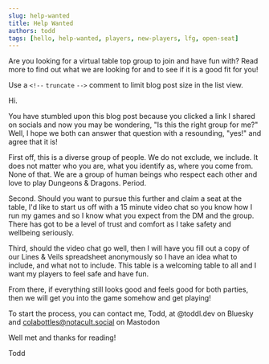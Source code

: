 ```yaml
---
slug: help-wanted
title: Help Wanted
authors: todd
tags: [hello, help-wanted, players, new-players, lfg, open-seat]
---
```


Are you looking for a virtual table top group to join and have fun with? Read more to find out what we are looking for and to see if it is a good fit for you!

Use a `<!--` `truncate` `-->` comment to limit blog post size in the list view.

<!--truncate-->

Hi.

You have stumbled upon this blog post because you clicked a link I shared on socials and now you may be wondering, &quot;Is this the right group for me?&quot; Well, I hope we both can answer that question with a resounding, &quot;yes&excl;&quot; and agree that it is&excl;

First off, this is a diverse group of people. We do not exclude, we include. It does not matter who you are, what you identify as, where you come from. None of that. We are a group of human beings who respect each other and love to play Dungeons &amp; Dragons. Period.

Second. Should you want to pursue this further and claim a seat at the table, I'd like to start us off with a 15 minute video chat so you know how I run my games and so I know what you expect from the DM and the group. There has got to be a level of trust and comfort as I take safety and wellbeing seriously.

Third, should the video chat go well, then I will have you fill out a copy of our Lines &amp; Veils spreadsheet anonymously so I have an idea what to include, and what not to include. This table is a welcoming table to all and I want my players to feel safe and have fun.

From there, if everything still looks good and feels good for both parties, then we will get you into the game somehow and get playing!

To start the process, you can contact me, Todd, at @toddl.dev on Bluesky and <colabottles@notacult.social> on Mastodon

Well met and thanks for reading!

Todd
